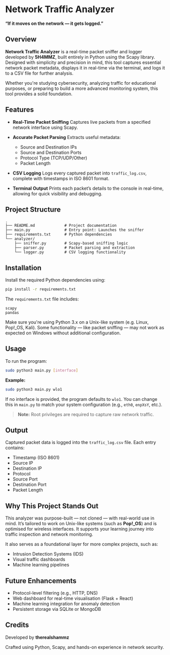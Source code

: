 # Network Traffic Analyzer

**“If it moves on the network — it gets logged.”**

## Overview

**Network Traffic Analyzer** is a real-time packet sniffer and logger developed by **5H4MMZ**, built entirely in Python using the Scapy library. Designed with simplicity and precision in mind, this tool captures essential network packet metadata, displays it in real-time via the terminal, and logs it to a CSV file for further analysis.

Whether you're studying cybersecurity, analyzing traffic for educational purposes, or preparing to build a more advanced monitoring system, this tool provides a solid foundation.

## Features

* **Real-Time Packet Sniffing**
  Captures live packets from a specified network interface using Scapy.

* **Accurate Packet Parsing**
  Extracts useful metadata:

  * Source and Destination IPs
  * Source and Destination Ports
  * Protocol Type (TCP/UDP/Other)
  * Packet Length

* **CSV Logging**
  Logs every captured packet into `traffic_log.csv`, complete with timestamps in ISO 8601 format.

* **Terminal Output**
  Prints each packet’s details to the console in real-time, allowing for quick visibility and debugging.

## Project Structure

```text
.
├── README.md             # Project documentation
├── main.py               # Entry point: Launches the sniffer
├── requirements.txt      # Python dependencies
└── analyzer/
    ├── sniffer.py        # Scapy-based sniffing logic
    ├── parser.py         # Packet parsing and extraction
    └── logger.py         # CSV logging functionality
```

## Installation

Install the required Python dependencies using:

```bash
pip install -r requirements.txt
```

The `requirements.txt` file includes:

```
scapy
pandas
```

Make sure you're using Python 3.x on a Unix-like system (e.g. Linux, Pop!\_OS, Kali). Some functionality — like packet sniffing — may not work as expected on Windows without additional configuration.

## Usage

To run the program:

```bash
sudo python3 main.py [interface]
```

**Example:**

```bash
sudo python3 main.py wlo1
```

If no interface is provided, the program defaults to `wlo1`. You can change this in `main.py` to match your system configuration (e.g., `eth0`, `enpXsY`, etc.).

> **Note:** Root privileges are required to capture raw network traffic.

## Output

Captured packet data is logged into the `traffic_log.csv` file. Each entry contains:

* Timestamp (ISO 8601)
* Source IP
* Destination IP
* Protocol
* Source Port
* Destination Port
* Packet Length

## Why This Project Stands Out

This analyzer was purpose-built — not cloned — with real-world use in mind. It’s tailored to work on Unix-like systems (such as **Pop!\_OS**) and is optimised for wireless interfaces. It supports your learning journey into traffic inspection and network monitoring.

It also serves as a foundational layer for more complex projects, such as:

* Intrusion Detection Systems (IDS)
* Visual traffic dashboards
* Machine learning pipelines

## Future Enhancements

* Protocol-level filtering (e.g., HTTP, DNS)
* Web dashboard for real-time visualisation (Flask + React)
* Machine learning integration for anomaly detection
* Persistent storage via SQLite or MongoDB

## Credits

Developed by **therealshammz**

Crafted using Python, Scapy, and hands-on experience in network security.

